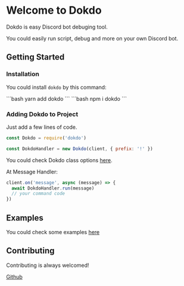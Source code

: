 # Welcome to Dokdo

Dokdo is easy Discord bot debuging tool.

You could easily run script, debug and more on your own Discord bot.

## Getting Started

### Installation

You could install `dokdo` by this command:

<code-group>
<code-block title="YARN">
```bash
yarn add dokdo
```
</code-block>

<code-block title="NPM">
```bash
npm i dokdo
```
</code-block>
</code-group>

### Adding Dokdo to Project

Just add a few lines of code.

```js
const Dokdo = require('dokdo')

const DokdoHandler = new Dokdo(client, { prefix: '!' })
```

You could check Dokdo class options [here](/docs/types.md#dokdooptions).

At Message Handler:

```js
client.on('message', async (message) => {
  await DokdoHandler.run(message)
  // your command code
})
```

## Examples

You could check some examples [here](examples)

## Contributing

Contributing is always welcomed!

[Github](https://github.com/wonderlandpark/dokdo)